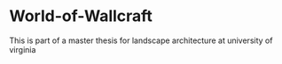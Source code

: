 # World-of-Wallcraft
This is part of a master thesis for landscape architecture at university of virginia
